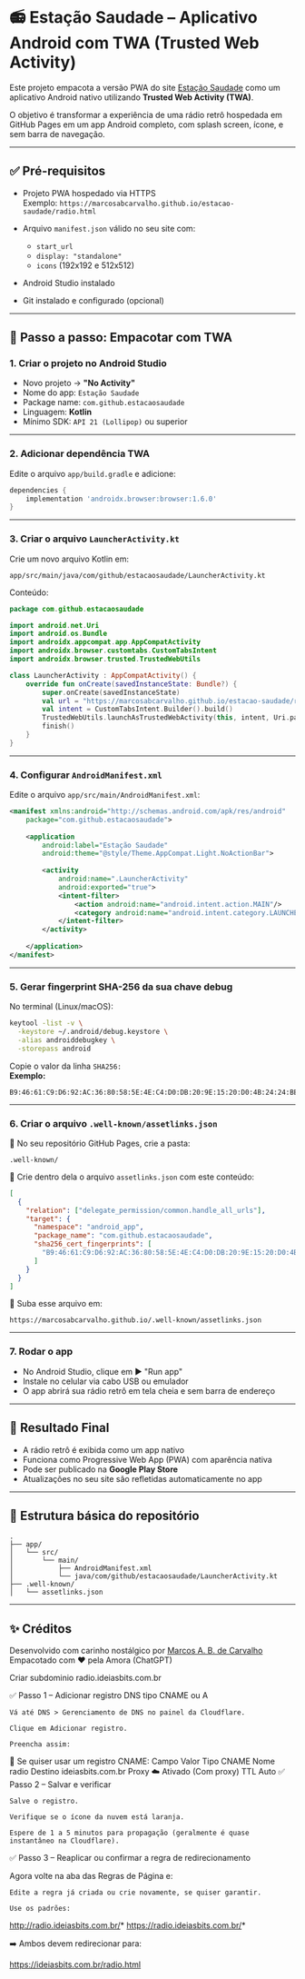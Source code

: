 








# 📻 Estação Saudade – Aplicativo Android com TWA (Trusted Web Activity)

Este projeto empacota a versão PWA do site [Estação Saudade](https://marcosabcarvalho.github.io/estacao-saudade/radio.html) como um aplicativo Android nativo utilizando **Trusted Web Activity (TWA)**.

O objetivo é transformar a experiência de uma rádio retrô hospedada em GitHub Pages em um app Android completo, com splash screen, ícone, e sem barra de navegação.

---

## ✅ Pré-requisitos

- Projeto PWA hospedado via HTTPS  
  Exemplo: `https://marcosabcarvalho.github.io/estacao-saudade/radio.html`

- Arquivo `manifest.json` válido no seu site com:
  - `start_url`
  - `display: "standalone"`
  - `icons` (192x192 e 512x512)

- Android Studio instalado  
- Git instalado e configurado (opcional)

---

## 🚀 Passo a passo: Empacotar com TWA

### 1. Criar o projeto no Android Studio

- Novo projeto → **"No Activity"**
- Nome do app: `Estação Saudade`
- Package name: `com.github.estacaosaudade`
- Linguagem: **Kotlin**
- Mínimo SDK: `API 21 (Lollipop)` ou superior

---

### 2. Adicionar dependência TWA

Edite o arquivo `app/build.gradle` e adicione:

```groovy
dependencies {
    implementation 'androidx.browser:browser:1.6.0'
}
```

---

### 3. Criar o arquivo `LauncherActivity.kt`

Crie um novo arquivo Kotlin em:
```
app/src/main/java/com/github/estacaosaudade/LauncherActivity.kt
```

Conteúdo:

```kotlin
package com.github.estacaosaudade

import android.net.Uri
import android.os.Bundle
import androidx.appcompat.app.AppCompatActivity
import androidx.browser.customtabs.CustomTabsIntent
import androidx.browser.trusted.TrustedWebUtils

class LauncherActivity : AppCompatActivity() {
    override fun onCreate(savedInstanceState: Bundle?) {
        super.onCreate(savedInstanceState)
        val url = "https://marcosabcarvalho.github.io/estacao-saudade/radio.html"
        val intent = CustomTabsIntent.Builder().build()
        TrustedWebUtils.launchAsTrustedWebActivity(this, intent, Uri.parse(url), null)
        finish()
    }
}
```

---

### 4. Configurar `AndroidManifest.xml`

Edite o arquivo `app/src/main/AndroidManifest.xml`:

```xml
<manifest xmlns:android="http://schemas.android.com/apk/res/android"
    package="com.github.estacaosaudade">
    
    <application
        android:label="Estação Saudade"
        android:theme="@style/Theme.AppCompat.Light.NoActionBar">
        
        <activity
            android:name=".LauncherActivity"
            android:exported="true">
            <intent-filter>
                <action android:name="android.intent.action.MAIN"/>
                <category android:name="android.intent.category.LAUNCHER"/>
            </intent-filter>
        </activity>
        
    </application>
</manifest>
```

---

### 5. Gerar fingerprint SHA-256 da sua chave debug

No terminal (Linux/macOS):

```bash
keytool -list -v \
  -keystore ~/.android/debug.keystore \
  -alias androiddebugkey \
  -storepass android
```

Copie o valor da linha `SHA256:`  
**Exemplo:**  
```
B9:46:61:C9:D6:92:AC:36:80:58:5E:4E:C4:D0:DB:20:9E:15:20:D0:4B:24:24:BE:33:39:8F:A4:52:B8:7D:9B
```

---

### 6. Criar o arquivo `.well-known/assetlinks.json`

📁 No seu repositório GitHub Pages, crie a pasta:

```
.well-known/
```

📄 Crie dentro dela o arquivo `assetlinks.json` com este conteúdo:

```json
[
  {
    "relation": ["delegate_permission/common.handle_all_urls"],
    "target": {
      "namespace": "android_app",
      "package_name": "com.github.estacaosaudade",
      "sha256_cert_fingerprints": [
        "B9:46:61:C9:D6:92:AC:36:80:58:5E:4E:C4:D0:DB:20:9E:15:20:D0:4B:24:24:BE:33:39:8F:A4:52:B8:7D:9B"
      ]
    }
  }
]
```

📌 Suba esse arquivo em:
```
https://marcosabcarvalho.github.io/.well-known/assetlinks.json
```

---

### 7. Rodar o app

- No Android Studio, clique em ▶️ "Run app"
- Instale no celular via cabo USB ou emulador
- O app abrirá sua rádio retrô em tela cheia e sem barra de endereço

---

## 🎯 Resultado Final

- A rádio retrô é exibida como um app nativo
- Funciona como Progressive Web App (PWA) com aparência nativa
- Pode ser publicado na **Google Play Store**
- Atualizações no seu site são refletidas automaticamente no app

---

## 📁 Estrutura básica do repositório

```
.
├── app/
│   └── src/
│       └── main/
│           ├── AndroidManifest.xml
│           └── java/com/github/estacaosaudade/LauncherActivity.kt
├── .well-known/
│   └── assetlinks.json
```

---

## ✨ Créditos

Desenvolvido com carinho nostálgico por [Marcos A. B. de Carvalho](https://github.com/marcosabcarvalho)  
Empacotado com ❤️ pela Amora (ChatGPT)




Criar subdominio radio.ideiasbits.com.br


✅ Passo 1 – Adicionar registro DNS tipo CNAME ou A

    Vá até DNS > Gerenciamento de DNS no painel da Cloudflare.

    Clique em Adicionar registro.

    Preencha assim:

🔸 Se quiser usar um registro CNAME:
Campo	Valor
Tipo	CNAME
Nome	radio
Destino	ideiasbits.com.br
Proxy	☁️ Ativado (Com proxy)
TTL	Auto
✅ Passo 2 – Salvar e verificar

    Salve o registro.

    Verifique se o ícone da nuvem está laranja.

    Espere de 1 a 5 minutos para propagação (geralmente é quase instantâneo na Cloudflare).

✅ Passo 3 – Reaplicar ou confirmar a regra de redirecionamento

Agora volte na aba das Regras de Página e:

    Edite a regra já criada ou crie novamente, se quiser garantir.

    Use os padrões:

http://radio.ideiasbits.com.br/*
https://radio.ideiasbits.com.br/*

➡️ Ambos devem redirecionar para:

https://ideiasbits.com.br/radio.html